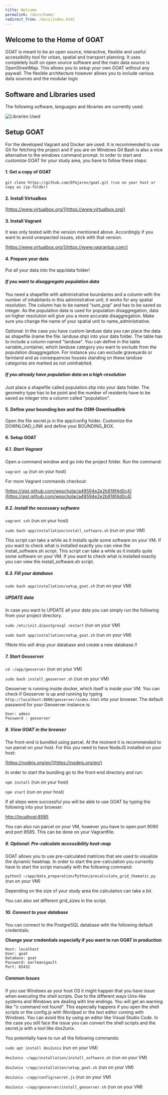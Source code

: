 ```yaml
---
title: Welcome
permalink: /docs/home/
redirect_from: /docs/index.html
---
```

##  Welcome to the Home of GOAT
GOAT is meant to be an open source, interactive, flexible and useful accessibility tool for urban, spatial and transport planning.
It uses completely built on open source software and the main data source is OpenStreetMap. 
This allows you to setup your own GOAT without any paywall. The flexible architecture however allows you to include various data sources
and the modular logic 

## Software and Libraries used

The following software, languages and libraries are currently used:

<img class="img-responsive" src="../../img/libraries_used.png" alt="Libraries Used">

## Setup GOAT
For the developed Vagrant and Docker are used. It is recommended to use Git for fetching the project and if you are on Windows Git Bash is also a nice alternative to the windows command prompt. In order to start and customize GOAT for your study area, you have to follow these steps:

#### 1. Get a copy of GOAT

```
git clone https://github.com/EPajares/goat.git (run on your host or copy as zip-folder)
```


#### 2. Install Virtualbox
[https://www.virtualbox.org/](https://www.virtualbox.org/)

#### 3. Install Vagrant
It was only tested with the version mentioned above. Accordingly if you want to avoid unexpected issues, stick with that version.

[https://www.virtualbox.org/](https://www.vagrantup.com/)

#### 4. Prepare your data
Put all your data into the app/data folder!

##### If you want to disaggregate population data
You need a shapefile with administrative boundaries and a column with the number of inhabitants in this administrative unit, it works for any spatial resolution. The column has to be named “sum_pop” and has to be saved as integer. As the population data is used for population disaggregation, data on higher resolution will give you a more accurate disaggregation. Make sure you change the name of your spatial unit to name_administrative.

Optional: In the case you have custom landuse data you can place the data as shapefile (name the file: landuse.shp) into your data folder. The table has to include a column named "landuse". You can define in the table variable_container, which landuse category you want to exclude from the population disaggregation. For instance you can exclude graveyards or farmland and as consequences houses standing on these landuse categories are marked as not uninhabited.

##### If you already have population data on a high-resolution
Just place a shapefile called population.shp into your data folder. The geometry type has to be point and the number of residents have to be saved as integer into a column called "population".

#### 5. Define your bounding box and the OSM-Downloadlink
Open the file secret.js in the app/config folder. Customize the DOWNLOAD_LINK and define your BOUNDING_BOX.

#### 6. Setup GOAT
##### 6.1. Start Vagrant
Open a command window and go into the project folder. Run the command:

`vagrant up` (run on your host)

For more Vagrant commands checkout:

[https://gist.github.com/wpscholar/a49594e2e2b918f4d0c4](https://gist.github.com/wpscholar/a49594e2e2b918f4d0c4)

##### 6.2. Install the necessary software

`vagrant ssh` (run on your host)

`sudo bash app/installation/install_software.sh` (run on your VM)

This script can take a while as it installs quite some software on your VM. If you want to check what is installed exactly you can view the install_software.sh script.
This script can take a while as it installs quite some software on your VM. If you want to check what is installed exactly you can view the install_software.sh script.


##### 6.3. Fill your database

`sudo bash app/installation/setup_goat.sh` (run on your VM)

##### UPDATE data

In case you want to UPDATE all your data you can simply run the following from your project directory.

`sudo /etc/init.d/postgresql restart` (run on your VM)

`sudo bash app/installation/setup_goat.sh` (run on your VM)

!!Note this will drop your database and create a new database.!! 

##### 7. Start Geoserver

`cd ~/app/geoserver` (run on your VM)

`sudo bash install_geoserver.sh` (run on your VM)

Geoserver is running inside docker, which itself is inside your VM. You can check if Geoserver is up and running by typing `http://localhost:8080/geoserver/index.html` into your browser. The default password for your Geoserver instance is:

```
User: admin
Password : geoserver
```

##### 8. View GOAT in the browser


The front-end is bundled using parcel. At the moment it is recommended to run parcel on your host. For this you need to have NodeJS installed on your host:

[https://nodejs.org/en/](https://nodejs.org/en/)

In order to start the bundling go to the front-end directory and run:

`npm install` (run on your host)

`npm start` (run on your host)

If all steps were successful you will be able to use GOAT by typing the following into your browser:

[http://localhost:8585](http://localhost:8585)

You can also run parcel on your VM, however you have to open port 9090 and port 8585. This can be done on your Vagrantfile.

##### 9. Optional: Pre-calculate accessibility heat-map

GOAT allows you to use pre-calculated matrices that are used to visualize the dynamic heatmap. 
In order to start the pre-calculation you currently have to start the script manually with the following command:

`python3 ~/app/data_preparation/Python/precalculate_grid_thematic.py` (run on your VM)

Depending on the size of your study area the calculation can take a bit.

You can also set different grid_sizes in the script.


##### 10. Connect to your database

You can connect to the PostgreSQL database with the following default credentials: 

**Change your credentials especially if you want to run GOAT in production**

```
Host: localhost
User: goat
Database: goat
Password: earlmanigault
Port: 65432
```

##### Common Issues

If you use Windows as your host OS it might happen that you have issue when executing the shell scripts. Due to the different ways Unix-like systems and Windows are dealing with line endings. You will get an warning like "\r command not found". This especially happens if you open the shell scripts or the config.js with Wordpad or the text editor coming with Windows. You can avoid this by using an editor like Visual Studio Code. 
In the case you still face the issue you can convert the shell scripts and the secret.js with a tool like dos2unix.

You potentially have to run all the following commands:

`sudo apt install dos2unix` (run on your VM)

`dos2unix ~/app/installation/install_software.sh` (run on your VM)

`dos2unix ~/app/installation/setup_goat.sh` (run on your VM)

`dos2unix ~/app/config/secret.js` (run on your VM)

`dos2unix ~/app/geoserver/install_geoserver.sh` (run on your VM)



